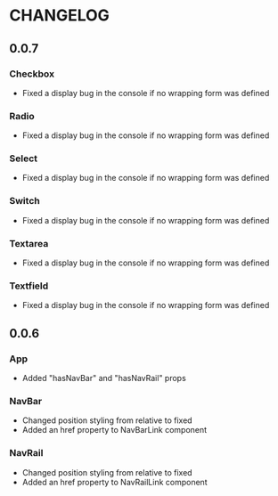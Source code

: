 # CHANGELOG

## 0.0.7

### Checkbox

-   Fixed a display bug in the console if no wrapping form was defined

### Radio

-   Fixed a display bug in the console if no wrapping form was defined

### Select

-   Fixed a display bug in the console if no wrapping form was defined

### Switch

-   Fixed a display bug in the console if no wrapping form was defined

### Textarea

-   Fixed a display bug in the console if no wrapping form was defined

### Textfield

-   Fixed a display bug in the console if no wrapping form was defined

## 0.0.6

### App

-   Added "hasNavBar" and "hasNavRail" props

### NavBar

-   Changed position styling from relative to fixed
-   Added an href property to NavBarLink component

### NavRail

-   Changed position styling from relative to fixed
-   Added an href property to NavRailLink component
